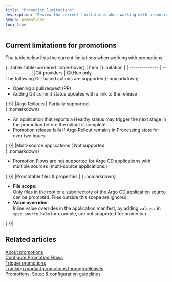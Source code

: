 ```yaml
---
title: "Promotion limitations"
description: "Review the current limitations when working with promotions"
group: promotions
toc: true
---
```



## Current limitations for promotions
The table below lists the current limitations when working with promotions.

{: .table .table-bordered .table-hover}
| Item                     | Limitation            |
| --------------         | --------------           |
|Git providers           | GitHub only.<br>The following Git-based actions are supported:{::nomarkdown}<ul><li>Opening a pull request (PR)</li><li>Adding Git commit status updates with a link to the release</li></ul>{:/}|
|Argo Rollouts           | Partially supported.<br>{::nomarkdown}<ul><li>An application that reports a Healthy status may trigger the next stage in the promotion before the rollout is complete.</li><li>Promotion release fails if Argo Rollout remains in Processing state for over two hours</li></ul>{:/}|
|Multi-source applications           | Not supported.<br>{::nomarkdown}<ul><li>Promotion Flows are not supported for Argo CD applications with multiple sources (multi-source applications.)</li></ul>{:/}|
|Promotable files & properties       | {::nomarkdown}<ul><li><b>File scope</b>:<br>Only files in the root or a subdirectory of the <a href="https://codefresh.io/docs/docs/deployments/gitops/application-configuration-settings/#source"> Argo CD application source</a> can be promoted. Files outside this scope are ignored.</li><li><b>Value overrides</b>:<br> Inline value overrides in the application manifest, by adding `values:` in `spec.source.helm` for example, are not supported for promotion.</li></ul>{:/}|

## Related articles
[About promotions]({{site.baseurl}}/docs/promotions/promotions-overview/)  
[Configure Promotion Flows]({{site.baseurl}}/docs/promotions/promotion-flow/)  
[Trigger promotions]({{site.baseurl}}/docs/promotions/trigger-promotions/)   
[Tracking product promotions through releases]({{site.baseurl}}/docs/promotions/product-releases/)  
[Promotions: Setup & configuration guidelines]({{site.baseurl}}/docs/promotions/create-promotion-sequence/)  
